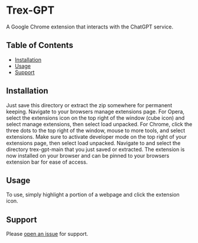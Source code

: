 # Trex-GPT

A Google Chrome extension that interacts with the ChatGPT service.

## Table of Contents

- [Installation](#installation)
- [Usage](#usage)
- [Support](#support)

## Installation

Just save this directory or extract the zip somewhere for permanent keeping.  Navigate to your browsers manage extensions page.  For Opera, select the extensions icon on the top right of the window (cube icon) and select manage extensions, then select load unpacked.  For Chrome, click the three dots to the top right of the window, mouse to more tools, and select extensions.  Make sure to activate developer mode on the top right of your extensions page, then select load unpacked.  Navigate to and select the directory trex-gpt-main that you just saved or extracted.  The extension is now installed on your browser and can be pinned to your browsers extension bar for ease of access.

## Usage

To use, simply highlight a portion of a webpage and click the extension icon.

## Support

Please [open an issue](https://github.com/VandolinHimself/Trex-GPT/) for support.
